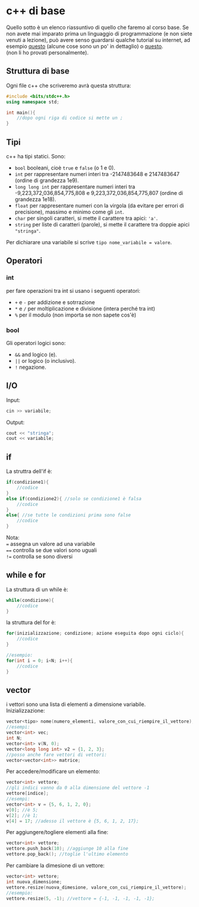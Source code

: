# c++ di base
Quello sotto è un elenco riassuntivo di quello che faremo al corso base.
Se non avete mai imparato prima un linguaggio di programmazione (e non siete venuti a lezione),
può avere senso guardarsi qualche tutorial su internet, ad esempio [questo](https://cplusplus.com/doc/tutorial/) (alcune cose sono un po' in dettaglio) 
o [questo](https://www.w3schools.com/cpp/).    
(non li ho provati personalmente).

## Struttura di base
Ogni file c++ che scriveremo avrà questa struttura:
```cpp
#include <bits/stdc++.h>
using namespace std;

int main(){
    //dopo ogni riga di codice si mette un ;
}
```

## Tipi
c++ ha tipi statici. Sono:
- ```bool``` booleani, cioè ```true``` e ```false``` (o 1 e 0).
- ```int``` per rappresentare numeri interi tra -2147483648 e 2147483647 (ordine di grandezza 1e9).
- ```long long int``` per rappresentare numeri interi tra -9,223,372,036,854,775,808 e 9,223,372,036,854,775,807 (ordine di grandezza 1e18).
- ```float``` per rappresentare numeri con la virgola (da evitare per errori di precisione), massimo e minimo come gli ```int```.
- ```char``` per singoli caratteri, si mette il carattere tra apici: ```'a'```.
- ```string``` per liste di caratteri (parole), si mette il carattere tra doppie apici ```"stringa"```.

Per dichiarare una variabile si scrive ```tipo nome_variabile = valore```.

## Operatori

### int
per fare operazioni tra int si usano i seguenti operatori:
- ```+``` e ```-``` per addizione e sotrrazione
- ```*``` e ```/``` per moltiplicazione e divisione (intera perché tra int)
- ```%``` per il modulo (non importa se non sapete cos'è)

### bool
Gli operatori logici sono:
- ```&&``` and logico (e).
- ```||``` or logico (o inclusivo).
- ```!``` negazione.

## I/O
Input:
```cpp
cin >> variabile;
```
Output:
```cpp
cout << "stringa";
cout << variabile;
```

## if
La struttra dell'if è:

```cpp
if(condizione1){
    //codice
}
else if(condizione2){ //solo se condizione1 è falsa
    //codice
}
else{ //se tutte le condizioni prima sono false
    //codice
}
```

Nota:    
```=``` assegna un valore ad una variabile    
```==``` controlla se due valori sono uguali    
```!=``` controlla se sono diversi   

## while e for
La struttura di un while è:
```cpp
while(condizione){
    //codice
}
```

la struttura del for è:
```cpp
for(inizializzazione; condizione; azione eseguita dopo ogni ciclo){
    //codice
}

//esempio:
for(int i = 0; i<N; i++){
    //codice
}
```

## vector
i vettori sono una lista di elementi a dimensione variabile.    
Inizializzazione:
```cpp
vector<tipo> nome(numero_elementi, valore_con_cui_riempire_il_vettore);
//esempi:
vector<int> vec;
int N;
vector<int> v(N, 0);
vector<long long int> v2 = {1, 2, 3};
//posso anche fare vettori di vettori:
vector<vector<int>> matrice;
```
Per accedere/modificare un elemento:
```cpp
vector<int> vettore;
//gli indici vanno da 0 alla dimensione del vettore -1
vettore[indice];
//esempi:
vector<int> v = {5, 6, 1, 2, 0};
v[0]; //è 5;
v[2]; //è 1;
v[4] = 17; //adesso il vettore è {5, 6, 1, 2, 17};
```
Per aggiungere/togliere elementi alla fine:
```cpp
vector<int> vettore;
vettore.push_back(10); //aggiunge 10 alla fine
vettore.pop_back(); //toglie l'ultimo elemento
```
Per cambiare la dimesione di un vettore:
```cpp
vector<int> vettore;
int nuova_dimensione;
vettore.resize(nuova_dimesione, valore_con_cui_riempire_il_vettore);
//esempio:
vettore.resize(5, -1); //vettore = {-1, -1, -1, -1, -1};
```